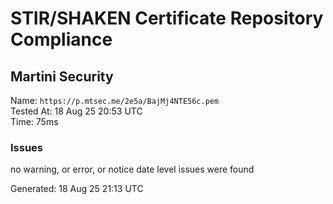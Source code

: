 # STIR/SHAKEN Certificate Repository Compliance

## Martini Security

Name: `https://p.mtsec.me/2e5a/BajMj4NTE56c.pem`\
Tested At: 18 Aug 25 20:53 UTC\
Time: 75ms

### Issues

no warning, or error, or notice date level issues were found

Generated: 18 Aug 25 21:13 UTC